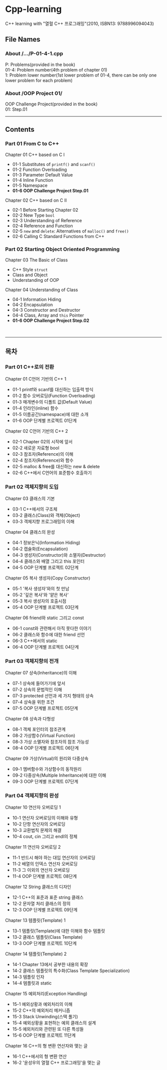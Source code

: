 # Cpp-learning
C++ learning with "열혈 C++ 프로그래밍"(2010, ISBN13: 9788996094043)

## File Names

### About /.../P-01-4-1.cpp

P: Problems(provided in the book)  
01-4: Problem number(4th problem of chapter 01)  
1: Problem lower number(1st lower problem of 01-4, there can be only one lower problem for each problem)  

### About /OOP Project 01/

OOP Challenge Project(provided in the book)  
01: Step.01  

---

## Contents

### Part 01 From C to C++

Chapter 01 C++ based on C Ⅰ
 - 01-1 Substitutes of `printf()` and `scanf()`
 - 01-2 Function Overloading
 - 01-3 Parameter Default Value
 - 01-4 Inline Function
 - 01-5 Namespace
 - **01-6 OOP Challenge Project Step.01**

Chapter 02 C++ based on C Ⅱ
 - 02-1 Before Starting Chapter 02
 - 02-2 New Type `bool`
 - 02-3 Understanding of Reference
 - 02-4 Reference and Function
 - 02-5 `new` and `delete`: Alternatives of `malloc()` and `free()`
 - 02-6 Calling C Standard Functions from C++

### Part 02 Starting Object Oriented Programming

Chapter 03 The Basic of Class
 - C++ Style `struct`
 - Class and Object
 - Understanding of OOP

Chapter 04 Understanding of Class
 - 04-1 Information Hiding
 - 04-2 Encapsulation
 - 04-3 Constructor and Destructor
 - 04-4 Class, Array and `this` Pointer
 - **01-6 OOP Challenge Project Step.02**

<br>

---

## 목차

### Part 01 C++로의 전환

Chapter 01 C언어 기반의 C++ 1
 - 01-1 printf와 scanf를 대신하는 입출력 방식
 - 01-2 함수 오버로딩(Function Overloading)
 - 01-3 매개변수의 디폴트 값(Default Value)
 - 01-4 인라인(inline) 함수
 - 01-5 이름공간(namespace)에 대한 소개
 - 01-6 OOP 단계별 프로젝트 01단계

Chapter 02 C언어 기반의 C++ 2
 - 02-1 Chapter 02의 시작에 앞서
 - 02-2 새로운 자료형 bool
 - 02-3 참조자(Reference)의 이해
 - 02-4 참조자(Reference)와 함수
 - 02-5 malloc & free를 대신하는 new & delete
 - 02-6 C++에서 C언어의 표준함수 호출하기

### Part 02 객체지향의 도입

Chapter 03 클래스의 기본
 - 03-1 C++에서의 구조체
 - 03-2 클래스(Class)와 객체(Object)
 - 03-3 객체지향 프로그래밍의 이해

Chapter 04 클래스의 완성
 - 04-1 정보은닉(Information Hiding)
 - 04-2 캡슐화(Encapsulation)
 - 04-3 생성자(Constructor)와 소멸자(Destructor)
 - 04-4 클래스와 배열 그리고 this 포인터
 - 04-5 OOP 단계별 프로젝트 02단계

Chapter 05 복사 생성자(Copy Constructor)
 - 05-1 '복사 생성자'와의 첫 만남
 - 05-2 '깊은 복사'와 '얕은 복사'
 - 05-3 복사 생성자의 호출시점
 - 05-4 OOP 단계별 프로젝트 03단계

Chapter 06 friend와 static 그리고 const
 - 06-1 const와 관련해서 아직 못다한 이야기
 - 06-2 클래스와 함수에 대한 friend 선언
 - 06-3 C++에서의 static
 - 06-4 OOP 단계별 프로젝트 04단계

### Part 03 객체지향의 전개

Chapter 07 상속(Inheritance)의 이해
 - 07-1 상속에 들어가기에 앞서
 - 07-2 상속의 문법적인 이해
 - 07-3 protected 선언과 세 가지 형태의 상속
 - 07-4 상속을 위한 조건
 - 07-5 OOP 단계별 프로젝트 05단계

Chapter 08 상속과 다형성
 - 08-1 객체 포인터의 참조관계
 - 08-2 가상함수(Virtual Function)
 - 08-3 가상 소멸자와 참조자의 참조 가능성
 - 08-4 OOP 단계별 프로젝트 06단계

Chapter 09 가상(Virtual)의 원리와 다중상속
 - 09-1 멤버함수와 가상함수의 동작원리
 - 09-2 다중상속(Multiple Inheritance)에 대한 이해
 - 09-3 OOP 단계별 프로젝트 07단계

### Part 04 객체지향의 완성

Chapter 10 연산자 오버로딩 1
 - 10-1 연산자 오버로딩의 이해와 유형
 - 10-2 단항 연산자의 오버로딩
 - 10-3 교환법칙 문제의 해결
 - 10-4 cout, cin 그리고 endl의 정체

Chapter 11 연산자 오버로딩 2
 - 11-1 반드시 해야 하는 대입 연산자의 오버로딩
 - 11-2 배열의 인덱스 연산자 오버로딩
 - 11-3 그 이외의 연산자 오버로딩
 - 11-4 OOP 단계별 프로젝트 08단계

Chapter 12 String 클래스의 디자인
 - 12-1 C++의 표준과 표준 string 클래스
 - 12-2 문자열 처리 클래스의 정의
 - 12-3 OOP 단계별 프로젝트 09단계

Chapter 13 템플릿(Template) 1
 - 13-1 템플릿(Template)에 대한 이해와 함수 템플릿
 - 13-2 클래스 템플릿(Class Template)
 - 13-3 OOP 단계별 프로젝트 10단계

Chapter 14 템플릿(Template) 2
 - 14-1 Chapter 13에서 공부한 내용의 확장
 - 14-2 클래스 템플릿의 특수화(Class Template Specialization)
 - 14-3 템플릿 인자
 - 14-4 템플릿과 static

Chapter 15 예외처리(Exception Handling)
 - 15-1 예외상황과 예외처리의 이해
 - 15-2 C++의 예외처리 메커니즘
 - 15-3 Stack Unwinding(스택 풀기)
 - 15-4 예외상황을 표현하는 예외 클래스의 설계
 - 15-5 예외처리와 관련된 또 다른 특성들
 - 15-6 OOP 단계별 프로젝트 11단계

Chapter 16 C++의 형 변환 연산자와 맺는 글
 - 16-1 C++에서의 형 변환 연산
 - 16-2 '윤성우의 열혈 C++ 프로그래밍'을 맺는 글

